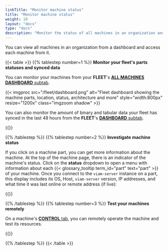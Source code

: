 ```yaml
---
linkTitle: "Monitor machine status"
title: "Monitor machine status"
weight: 10
layout: "docs"
type: "docs"
description: "Monitor the status of all machines in an organization and investigate issues when needed."
---
```


You can view all machines in an organization from a dashboard and access each machine from it.

{{< table >}}
{{% tablestep number=1 %}}
**Monitor your fleet's parts statuses and synced data**

You can monitor your machines from your **FLEET**'s [**ALL MACHINES DASHBOARD** subtab](https://app.viam.com/fleet/machines).

{{< imgproc src="/fleet/dashboard.png" alt="Fleet dashboard showing the machine parts, location, status, architecture and more" style="width:800px" resize="1200x" class="imgzoom shadow" >}}

You can also monitor the amount of binary and tabular data your fleet has synced in the last 48 hours from the **FLEET**'s [**DASHBOARD** subtab](https://app.viam.com/fleet/dashboard).

{{<imgproc src="how-tos/manage-fleet/dashboard.png" resize="500x" declaredimensions=true alt="Fleet dashboard showing the machine parts and data sync overview" class="shadow">}}

{{% /tablestep %}}
{{% tablestep number=2 %}}
**Investigate machine status**

If you click on a machine part, you can get more information about the machine.
At the top of the machine page, there is an indicator of the machine's status.
Click on the **status** dropdown to open a menu with information about each {{< glossary_tooltip term_id="part" text="part" >}} of your machine.
Once you connect to the `viam-server` instance on a part, this display includes its OS, Host, `viam-server` version, IP addresses, and what time it was last online or remote address (if live):

{{<imgproc src="/fleet/app-usage/machine-page.png" resize="600x" declaredimensions=true  class="shadow" alt="The machine page with part menu expanded">}}

{{% /tablestep %}}
{{% tablestep number=3 %}}
**Test your machines remotely**

On a machine's [**CONTROL** tab](/manage/troubleshoot/teleoperate/default-interface/#web-ui), you can remotely operate the machine and test its resources.

{{<gif webm_src="/fleet/control.webm" mp4_src="/fleet/control.mp4" alt="Using the control tab" max-width="800px" class="shadow">}}

{{% /tablestep %}}
{{< /table >}}
